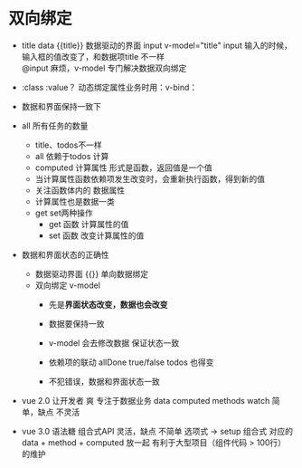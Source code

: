 # 双向绑定

- title data
  {{title}} 数据驱动的界面
  input v-model="title"
  input 输入的时候，输入框的值改变了，和数据项title 不一样  
  @input 麻烦，v-model 专门解决数据双向绑定  

- :class :value？
  动态绑定属性业务时用：v-bind：

- 数据和界面保持一致下

- all 所有任务的数量
  - title、todos不一样
  - all 依赖于todos 计算
  - computed 计算属性
    形式是函数，返回值是一个值
  - 当计算属性函数依赖项发生改变时，会重新执行函数，得到新的值
  - 关注函数体内的 数据属性 
  - 计算属性也是数据一类
  - get set两种操作
    - get 函数 计算属性的值
    - set 函数 改变计算属性的值

- 数据和界面状态的正确性
  - 数据驱动界面 {{}} 单向数据绑定
  - 双向绑定 v-model
    - 先是**界面状态改变，数据也会改变**
    - 数据要保持一致
    - v-model 会去修改数据 保证状态一致
    - 依赖项的联动
      allDone true/false  todos 也得变

    - 不犯错误，数据和界面状态一致

- vue 2.0 让开发者 爽 专注于数据业务
  data
  computed
  methods
  watch
  简单，缺点 不灵活
- vue 3.0 语法糖
  组合式API
  灵活，缺点 不简单
  选项式 -> setup 组合式 对应的data + method + computed 放一起
  有利于大型项目（组件代码 > 100行）的维护